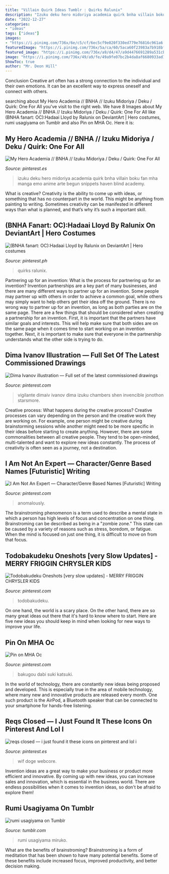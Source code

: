 ```yaml
---
title: "Villain Quirk Ideas Tumblr : Quirks Ralunix"
description: "Izuku deku hero midoriya academia quirk bnha villain boku fan mha manga emo anime arte begun snippets haven blind academy"
date: "2022-12-27"
categories:
- "ideas"
tags: ["ideas"]
images:
- "https://i.pinimg.com/736x/6e/c5/cf/6ec5cf9e020f330ed779e76816c961a6.jpg"
featuredImage: "https://i.pinimg.com/736x/5a/ca/60/5aca60f23983a7b918bf51b25940b9a9.jpg"
featured_image: "https://i.pinimg.com/736x/a9/d4/47/a9d4476691289a531cb62ea3019e7ea4.jpg"
image: "https://i.pinimg.com/736x/49/a9/fe/49a9fe07bc2b4da8af6680933ad18944.jpg"
ShowToc: true
author: "Mr. Deon Hill"
---
```



Conclusion
Creative art often has a strong connection to the individual and their own emotions. It can be an excellent way to express oneself and connect with others.

	

		
searching about My Hero Academia // BNHA // Izuku Midoriya / Deku / Quirk: One For All you've visit to the right web. We have 8 Images about My Hero Academia // BNHA // Izuku Midoriya / Deku / Quirk: One For All like (BNHA fanart: OC):Hadaai Lloyd by Ralunix on DeviantArt | Hero costumes, rumi usagiyama on Tumblr and also Pin on MHA Oc. Here it is:
		
    
## My Hero Academia // BNHA // Izuku Midoriya / Deku / Quirk: One For All

<img loading=lazy src="https://i.pinimg.com/736x/49/a9/fe/49a9fe07bc2b4da8af6680933ad18944.jpg" onerror="this.onerror=null;this.src='https://tse2.mm.bing.net/th?id=OIP.UKNZOK4emQZ6agBaJhJfjgHaGD&amp;pid=15.1';" alt="My Hero Academia // BNHA // Izuku Midoriya / Deku / Quirk: One For All">

_Source: pinterest.es_

>izuku deku hero midoriya academia quirk bnha villain boku fan mha manga emo anime arte begun snippets haven blind academy. 

	

What is creative?
Creativity is the ability to come up with ideas, or something that has no counterpart in the world. This might be anything from painting to writing. Sometimes creativity can be manifested in different ways than what is planned, and that’s why it’s such a important skill.

    
## (BNHA Fanart: OC):Hadaai Lloyd By Ralunix On DeviantArt | Hero Costumes

<img loading=lazy src="https://i.pinimg.com/736x/6e/c5/cf/6ec5cf9e020f330ed779e76816c961a6.jpg" onerror="this.onerror=null;this.src='https://tse2.mm.bing.net/th?id=OIP.Q284i_3LuvNoWAoDrfGyIgHaFB&amp;pid=15.1';" alt="(BNHA fanart: OC):Hadaai Lloyd by Ralunix on DeviantArt | Hero costumes">

_Source: pinterest.ph_

>quirks ralunix. 

	

Partnering up for an invention: What is the process for partnering up for an invention?
Invention partnerships are a key part of many businesses, and there are many different ways to partner up for an invention. Some people may partner up with others in order to achieve a common goal, while others may simply want to help others get their idea off the ground. There is no wrong way to partner up for an invention, as long as both parties are on the same page.
There are a few things that should be considered when creating a partnership for an invention. First, it is important that the partners have similar goals and interests. This will help make sure that both sides are on the same page when it comes time to start working on an invention together. Next, it is important to make sure that everyone in the partnership understands what the other side is trying to do.

    
## Dima Ivanov Illustration — Full Set Of The Latest Commissioned Drawings

<img loading=lazy src="https://i.pinimg.com/736x/7a/83/bf/7a83bfbf87b1d70d87bc1dac2a488696.jpg" onerror="this.onerror=null;this.src='https://tse3.mm.bing.net/th?id=OIP.dRoR2L5hGcCszWx9bsun7AHaKe&amp;pid=15.1';" alt="Dima Ivanov illustration — Full set of the latest commissioned drawings">

_Source: pinterest.com_

>vigilante dimaiv ivanov dima izuku chambers shen invencible jonothon starsmore. 

	

Creative process: What happens during the creative process?
Creative processes can vary depending on the person and the creative work they are working on. For example, one person might be creative during brainstorming sessions while another might need to be more specific in their ideas before starting to create anything. However, there are some commonalities between all creative people. They tend to be open-minded, multi-talented and want to explore new ideas constantly. The process of creativity is often seen as a journey, not a destination.

    
## I Am Not An Expert — Character/Genre Based Names [Futuristic] Writing

<img loading=lazy src="https://i.pinimg.com/736x/5a/ca/60/5aca60f23983a7b918bf51b25940b9a9.jpg" onerror="this.onerror=null;this.src='https://tse2.mm.bing.net/th?id=OIP.oWBAjS_pTw5GKKe7AxKp8gHaFj&amp;pid=15.1';" alt="I Am Not An Expert — Character/Genre Based Names [Futuristic] Writing">

_Source: pinterest.com_

>anomalously. 

	

The brainstroming phenomenon is a term used to describe a mental state in which a person has high levels of focus and concentration on one thing. Brainstroming can be described as being in a "zombie zone." This state can be caused by a variety of reasons such as stress, boredom, or fatigue. When the mind is focused on just one thing, it is difficult to move on from that focus.

    
## Todobakudeku Oneshots [very Slow Updates] - MERRY FRIGGIN CHRYSLER KIDS

<img loading=lazy src="https://i.pinimg.com/736x/27/c6/fc/27c6fc8ba902c4b4c7a32c4fa3a46aed.jpg" onerror="this.onerror=null;this.src='https://tse4.mm.bing.net/th?id=OIP.or8iQ-rNtCA719ReRCxfhQHaNK&amp;pid=15.1';" alt="Todobakudeku Oneshots [very slow updates] - MERRY FRIGGIN CHRYSLER KIDS">

_Source: pinterest.com_

>todobakudeku. 

	

On one hand, the world is a scary place. On the other hand, there are so many great ideas out there that it's hard to know where to start. Here are five new ideas you should keep in mind when looking for new ways to improve your life.

    
## Pin On MHA Oc

<img loading=lazy src="https://i.pinimg.com/736x/a9/d4/47/a9d4476691289a531cb62ea3019e7ea4.jpg" onerror="this.onerror=null;this.src='https://tse4.mm.bing.net/th?id=OIP.u4wwR0OljEZLQKBsI7PJ6gHaFP&amp;pid=15.1';" alt="Pin on MHA Oc">

_Source: pinterest.com_

>bakugou dabi suki katsuki. 

	

In the world of technology, there are constantly new ideas being proposed and developed. This is especially true in the area of mobile technology, where many new and innovative products are released every month. One such product is the AirPod, a Bluetooth speaker that can be connected to your smartphone for hands-free listening.

    
## Reqs Closed — I Just Found It These Icons On Pinterest And Lol I

<img loading=lazy src="https://i.pinimg.com/originals/2a/13/b0/2a13b0db1d63333b7fb5bbe50674b160.jpg" onerror="this.onerror=null;this.src='https://tse4.mm.bing.net/th?id=OIP.IhpUf-HFCUqCExyi5j-XPgHaHa&amp;pid=15.1';" alt="reqs closed — i just found it these icons on pinterest and lol i">

_Source: pinterest.es_

>wif doge webcore. 

	

Invention ideas are a great way to make your business or product more efficient and innovative. By coming up with new ideas, you can increase sales and innovation, which is essential in the business world. There are endless possibilities when it comes to invention ideas, so don't be afraid to explore them!

    
## Rumi Usagiyama On Tumblr

<img loading=lazy src="https://64.media.tumblr.com/c1fe504f516bd47a78d7b6c9a23fb602/68beb7aa0a268303-18/s640x960/2c98893c81458f59705a41b519e0642fc6c2fe58.jpg" onerror="this.onerror=null;this.src='https://tse2.mm.bing.net/th?id=OIP.so0QJ7p73NeVnzWNkrXj6wHaHz&amp;pid=15.1';" alt="rumi usagiyama on Tumblr">

_Source: tumblr.com_

>rumi usagiyama miruko. 

	

What are the benefits of brainstroming?
Brainstroming is a form of meditation that has been shown to have many potential benefits. Some of these benefits include increased focus, improved productivity, and better decision making.


